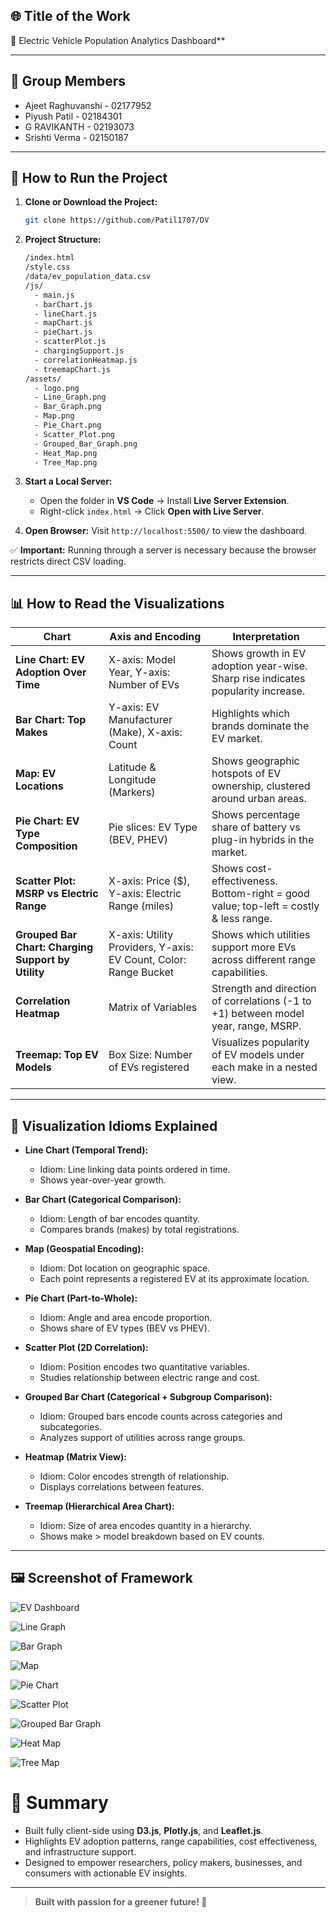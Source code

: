 ## 🌐 Title of the Work

🚗 Electric Vehicle Population Analytics Dashboard**

---

## 👥 Group Members

- Ajeet Raghuvanshi - 02177952
- Piyush Patil - 02184301
- G RAVIKANTH - 02193073
- Srishti Verma - 02150187

---

## 📅 How to Run the Project

1. **Clone or Download the Project:**
   ```bash
   git clone https://github.com/Patil1707/DV
   ```
2. **Project Structure:**
   ```bash
   /index.html
   /style.css
   /data/ev_population_data.csv
   /js/
     - main.js
     - barChart.js
     - lineChart.js
     - mapChart.js
     - pieChart.js
     - scatterPlot.js
     - chargingSupport.js
     - correlationHeatmap.js
     - treemapChart.js
   /assets/
     - logo.png
     - Line_Graph.png
     - Bar_Graph.png
     - Map.png
     - Pie_Chart.png
     - Scatter_Plot.png
     - Grouped_Bar_Graph.png
     - Heat_Map.png
     - Tree_Map.png
   ```
3. **Start a Local Server:**
   - Open the folder in **VS Code** → Install **Live Server Extension**.
   - Right-click `index.html` → Click **Open with Live Server**.
   
4. **Open Browser:** Visit `http://localhost:5500/` to view the dashboard.

✅ **Important:** Running through a server is necessary because the browser restricts direct CSV loading.

---

## 📊 How to Read the Visualizations

| Chart | Axis and Encoding | Interpretation |
|------|-------------------|-----------------|
| **Line Chart: EV Adoption Over Time** | X-axis: Model Year, Y-axis: Number of EVs | Shows growth in EV adoption year-wise. Sharp rise indicates popularity increase. |
| **Bar Chart: Top Makes** | Y-axis: EV Manufacturer (Make), X-axis: Count | Highlights which brands dominate the EV market. |
| **Map: EV Locations** | Latitude & Longitude (Markers) | Shows geographic hotspots of EV ownership, clustered around urban areas. |
| **Pie Chart: EV Type Composition** | Pie slices: EV Type (BEV, PHEV) | Shows percentage share of battery vs plug-in hybrids in the market. |
| **Scatter Plot: MSRP vs Electric Range** | X-axis: Price ($), Y-axis: Electric Range (miles) | Shows cost-effectiveness. Bottom-right = good value; top-left = costly & less range. |
| **Grouped Bar Chart: Charging Support by Utility** | X-axis: Utility Providers, Y-axis: EV Count, Color: Range Bucket | Shows which utilities support more EVs across different range capabilities. |
| **Correlation Heatmap** | Matrix of Variables | Strength and direction of correlations (-1 to +1) between model year, range, MSRP. |
| **Treemap: Top EV Models** | Box Size: Number of EVs registered | Visualizes popularity of EV models under each make in a nested view. |

---

## 🌈 Visualization Idioms Explained

- **Line Chart (Temporal Trend):**
  - Idiom: Line linking data points ordered in time.
  - Shows year-over-year growth.

- **Bar Chart (Categorical Comparison):**
  - Idiom: Length of bar encodes quantity.
  - Compares brands (makes) by total registrations.

- **Map (Geospatial Encoding):**
  - Idiom: Dot location on geographic space.
  - Each point represents a registered EV at its approximate location.

- **Pie Chart (Part-to-Whole):**
  - Idiom: Angle and area encode proportion.
  - Shows share of EV types (BEV vs PHEV).

- **Scatter Plot (2D Correlation):**
  - Idiom: Position encodes two quantitative variables.
  - Studies relationship between electric range and cost.

- **Grouped Bar Chart (Categorical + Subgroup Comparison):**
  - Idiom: Grouped bars encode counts across categories and subcategories.
  - Analyzes support of utilities across range groups.

- **Heatmap (Matrix View):**
  - Idiom: Color encodes strength of relationship.
  - Displays correlations between features.

- **Treemap (Hierarchical Area Chart):**
  - Idiom: Size of area encodes quantity in a hierarchy.
  - Shows make > model breakdown based on EV counts.

---

## 🖼️ Screenshot of Framework

![EV Dashboard](assets/ev_dashboard.png)

![Line Graph](assets/Line_Graph.png)

![Bar Graph](assets/Bar_Graph.png)

![Map](assets/Map.png)

![Pie Chart](assets/Pie_Chart.png)

![Scatter Plot](assets/Scatter_Plot.png)

![Grouped Bar Graph](assets/Grouped_Bar_Graph.png)

![Heat Map](assets/Heat_Map.png)

![Tree Map](assets/Tree_Map.png)

# 🚀 Summary

- Built fully client-side using **D3.js**, **Plotly.js**, and **Leaflet.js**.
- Highlights EV adoption patterns, range capabilities, cost effectiveness, and infrastructure support.
- Designed to empower researchers, policy makers, businesses, and consumers with actionable EV insights.

---

> **Built with passion for a greener future! 🌱**

